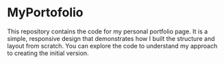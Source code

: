 # MyPortofolio
This repository contains the code for my personal portfolio page. It is a simple, responsive design that demonstrates how I built the structure and layout from scratch. You can explore the code to understand my approach to creating the initial version.

